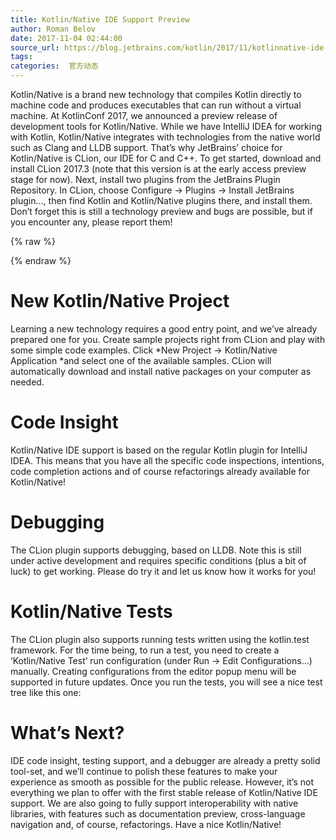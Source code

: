 ```yaml
---
title: Kotlin/Native IDE Support Preview
author: Roman Belov
date: 2017-11-04 02:44:00
source_url: https://blog.jetbrains.com/kotlin/2017/11/kotlinnative-ide-support-preview/
tags: 
categories:  官方动态
---
```


Kotlin/Native is a brand new technology that compiles Kotlin directly to machine code and produces executables that can run without a virtual machine. At KotlinConf 2017, we announced a preview release of development tools for Kotlin/Native.
While we have IntelliJ IDEA for working with Kotlin, Kotlin/Native integrates with technologies from the native world such as Clang and LLDB support. That’s why JetBrains’ choice for Kotlin/Native is CLion, our IDE for C and C++.
To get started, download and install CLion 2017.3 (note that this version is at the early access preview stage for now). Next, install two plugins from the JetBrains Plugin Repository. In CLion, choose Configure → Plugins → Install JetBrains plugin…, then find Kotlin and Kotlin/Native plugins there, and install them. Don’t forget this is still a technology preview and bugs are possible, but if you encounter any, please report them!

{% raw %}
<p><span id="more-5421"></span></p>
{% endraw %}

# New Kotlin/Native Project

Learning a new technology requires a good entry point, and we’ve already prepared one for you. Create sample projects right from CLion and play with some simple code examples. Click *New Project → Kotlin/Native Application *and select one of the available samples. CLion will automatically download and install native packages on your computer as needed.
# Code Insight

Kotlin/Native IDE support is based on the regular Kotlin plugin for IntelliJ IDEA. This means that you have all the specific code inspections, intentions, code completion actions and of course refactorings already available for Kotlin/Native!
# Debugging

The CLion plugin supports debugging, based on LLDB. Note this is still under active development and requires specific conditions (plus a bit of luck) to get working. Please do try it and let us know how it works for you!
# Kotlin/Native Tests

The CLion plugin also supports running tests written using the kotlin.test framework. For the time being, to run a test, you need to create a ‘Kotlin/Native Test’ run configuration (under Run → Edit Configurations…) manually. Creating configurations from the editor popup menu will be supported in future updates.
Once you run the tests, you will see a nice test tree like this one:
# What’s Next?

IDE code insight, testing support, and a debugger are already a pretty solid tool-set, and we’ll continue to polish these features to make your experience as smooth as possible for the public release. However, it’s not everything we plan to offer with the first stable release of Kotlin/Native IDE support. We are also going to fully support interoperability with native libraries, with features such as documentation preview, cross-language navigation and, of course, refactorings.
Have a nice Kotlin/Native!
